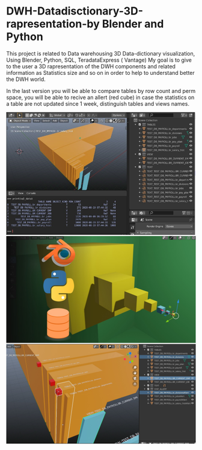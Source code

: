 # DWH-Datadisctionary-3D-rapresentation-by Blender and Python
 
This project is related to Data warehousing 3D Data-dictionary visualization, Using Blender, Python, SQL, TeradataExpress ( Vantage) 
My goal is to give to the user a 3D rapresentation of the DWH components and related information as Statistics size and so on in order 
to help to understand better the DWH world.

In the last version you will be able to compare tables by row count and perm space, you will be able to recive an allert (red cube) in case the statistics on a table are not updated since 1 week, distinguish tables and views names.

![Screenshot](`11d.jpg)
![Screenshot](2fe.jpg)
![Screenshot](10.jpg)
